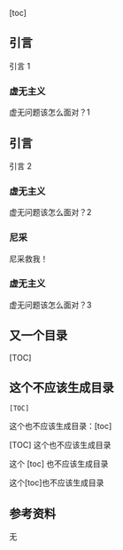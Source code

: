 [toc]

## 引言

引言 1

### 虚无主义

虚无问题该怎么面对？1

## 引言

引言 2

### 虚无主义

虚无问题该怎么面对？2

### 尼采

尼采救我！

### 虚无主义

虚无问题该怎么面对？3

## 又一个目录

[TOC]

## 这个不应该生成目录

`[TOC]`

这个也不应该生成目录：[toc]

[TOC] 这个也不应该生成目录

这个 [toc] 也不应该生成目录

这个[toc]也不应该生成目录

## 参考资料

无
